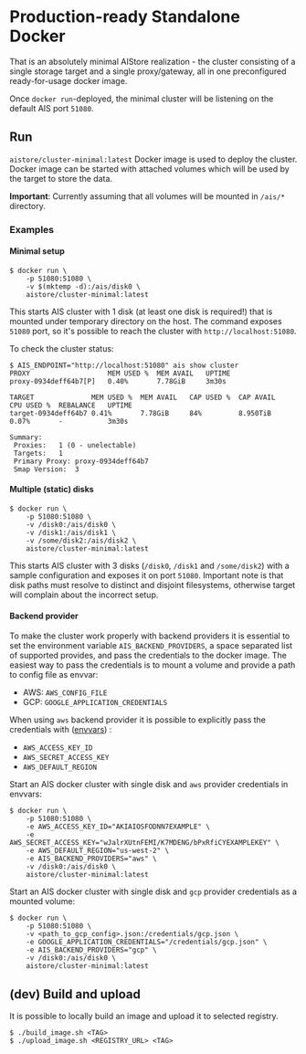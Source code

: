 # Production-ready Standalone Docker

That is an absolutely minimal AIStore realization - the cluster consisting of a single storage target and a single proxy/gateway, all in one preconfigured ready-for-usage docker image.

Once `docker run`-deployed, the minimal cluster will be listening on the default AIS port `51080`.

## Run

`aistore/cluster-minimal:latest` Docker image is used to deploy the cluster.
Docker image can be started with attached volumes which will be used by the target to store the data.

**Important**: Currently assuming that all volumes will be mounted in `/ais/*` directory.

### Examples

#### Minimal setup

```console
$ docker run \
    -p 51080:51080 \
    -v $(mktemp -d):/ais/disk0 \
    aistore/cluster-minimal:latest
```

This starts AIS cluster with 1 disk (at least one disk is required!) that is mounted under temporary directory on the host.
The command exposes `51080` port, so it's possible to reach the cluster with `http://localhost:51080`.

To check the cluster status:
```console
$ AIS_ENDPOINT="http://localhost:51080" ais show cluster
PROXY                   MEM USED %  MEM AVAIL   UPTIME
proxy-0934deff64b7[P]   0.40%       7.78GiB     3m30s

TARGET              MEM USED %  MEM AVAIL   CAP USED %  CAP AVAIL   CPU USED %  REBALANCE   UPTIME
target-0934deff64b7 0.41%       7.78GiB     84%         8.950TiB    0.07%       -           3m30s

Summary:
 Proxies:	1 (0 - unelectable)
 Targets:	1
 Primary Proxy:	proxy-0934deff64b7
 Smap Version:	3
```

#### Multiple (static) disks

```console
$ docker run \
    -p 51080:51080 \
    -v /disk0:/ais/disk0 \
    -v /disk1:/ais/disk1 \
    -v /some/disk2:/ais/disk2 \
    aistore/cluster-minimal:latest
```

This starts AIS cluster with 3 disks (`/disk0`, `/disk1` and `/some/disk2`) with a sample configuration and exposes it on port `51080`.
Important note is that disk paths must resolve to distinct and disjoint filesystems, otherwise target will complain about the incorrect setup.

#### Backend provider

To make the cluster work properly with backend providers it is essential to set the environment variable `AIS_BACKEND_PROVIDERS`, a space separated list of supported provides, and pass the credentials to the docker image.
The easiest way to pass the credentials is to mount a volume and provide a path to config file as envvar:
 - AWS: `AWS_CONFIG_FILE`
 - GCP: `GOOGLE_APPLICATION_CREDENTIALS`

When using `aws` backend provider it is possible to explicitly pass the credentials with ([envvars](https://docs.aws.amazon.com/cli/latest/userguide/cli-configure-envvars.html)) :
 - `AWS_ACCESS_KEY_ID`
 - `AWS_SECRET_ACCESS_KEY`
 - `AWS_DEFAULT_REGION`


Start an AIS docker cluster with single disk and `aws` provider credentials in envvars:

```console
$ docker run \
    -p 51080:51080 \
    -e AWS_ACCESS_KEY_ID="AKIAIOSFODNN7EXAMPLE" \
    -e AWS_SECRET_ACCESS_KEY="wJalrXUtnFEMI/K7MDENG/bPxRfiCYEXAMPLEKEY" \
    -e AWS_DEFAULT_REGION="us-west-2" \
    -e AIS_BACKEND_PROVIDERS="aws" \
    -v /disk0:/ais/disk0 \
    aistore/cluster-minimal:latest
```


Start an AIS docker cluster with single disk and `gcp` provider credentials as a mounted volume:

```console
$ docker run \
    -p 51080:51080 \
    -v <path_to_gcp_config>.json:/credentials/gcp.json \
    -e GOOGLE_APPLICATION_CREDENTIALS="/credentials/gcp.json" \
    -e AIS_BACKEND_PROVIDERS="gcp" \
    -v /disk0:/ais/disk0 \
    aistore/cluster-minimal:latest
```


## (dev) Build and upload

It is possible to locally build an image and upload it to selected registry.

```console
$ ./build_image.sh <TAG>
$ ./upload_image.sh <REGISTRY_URL> <TAG>
```
